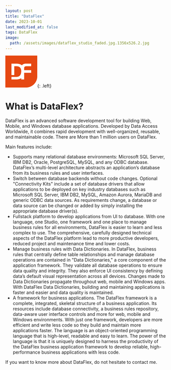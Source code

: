 ```yaml
---
layout: post
title: "DataFlex"
date: 2023-10-01
last_modified_at: false
tags: DataFlex
image:
  path: /assets/images/dataflex_studio_faded.jpg.1356x526.2.jpg
---
```

![DataFlex](/assets/images/DataFlex.png){: .left}

# What is DataFlex?

DataFlex is an advanced software development tool for building Web, Mobile, and Windows database applications.
Developed by Data Access Worldwide, it combines rapid development with well-organized, reusable, and maintainable code.
There are More than 1 million users on DataFlex.

Main features include:
- Supports many relational database environments: Microsoft SQL Server, IBM DB2, Oracle, PostgreSQL, MySQL, and any ODBC database. DataFlex’s multi-level architecture abstracts an application’s database from its business rules and user interfaces. 
- Switch between database backends without code changes. Optional "Connectivity Kits" include a set of database drivers that allow applications to be deployed on key industry databases such as Microsoft SQL Server, IBM DB2, MySQL, Amazon Aurora, MariaDB and generic ODBC data sources. As requirements change, a database or data source can be changed or added by simply installing the appropriate database driver(s).
- Fullstack platform to develop applications from UI to database. With one language, one Studio, one framework and one place to manage business rules for all environments, DataFlex is easier to learn and less complex to use. The comprehensive, carefully designed technical aspects of the DataFlex platform lead to more productive developers, reduced project and maintenance time and lower costs.
- Manage business rules with Data Dictionaries. In DataFlex, business rules that centrally define table relationships and manage database operations are contained in "Data Dictionaries," a core component of the application framework. They validate all database operations to ensure data quality and integrity. They also enforce UI consistency by defining data’s default visual representation across all devices. Changes made to Data Dictionaries propagate throughout web, mobile and Windows apps. With DataFlex Data Dictionaries, building and maintaining applications is faster and easier and data quality is maintained.
- A framework for business applications. The DataFlex framework is a complete, integrated, skeletal structure of a business application. Its resources include database connectivity, a business rules repository, data-aware user interface controls and more for web, mobile and Windows environments. With just one framework, developers are more efficient and write less code so they build and maintain more applications faster. The language is an object-oriented programming language that is high-level, readable and easy to learn. The power of the language is that it is uniquely designed to harness the productivity of the DataFlex business application framework to develop reliable, high-performance business applications with less code.

If you want to know more about DataFlex, do not hesitate to contact me.